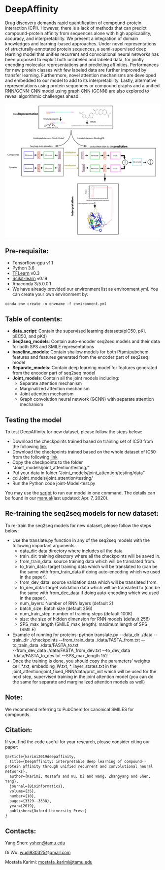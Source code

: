 # DeepAffinity
Drug discovery demands rapid quantification of compound-protein interaction  (CPI). However, there is a lack of methods that can predict compound-protein affinity from sequences alone with high applicability, accuracy, and interpretability. We present a integration of domain knowledges and learning-based approaches. Under novel representations of structurally-annotated protein sequences, a semi-supervised deep learning model that unifies recurrent and convolutional neural networks has been proposed to exploit both unlabeled and labeled data, for jointly encoding molecular representations and predicting affinities. Performances for new protein classes with few labeled data are further improved by transfer learning. Furthermore, novel attention mechanisms are developed and embedded to our model to add to its interpretability. Lastly, alternative representations using protein sequences or compound graphs and a unified RNN/GCNN-CNN model using graph CNN (GCNN) are also explored to reveal algorithmic challenges ahead.

![Training-Process](/main_fig.png)

## Pre-requisite:
* Tensorflow-gpu v1.1
* Python 3.6
* [TFLearn](http://tflearn.org/) v0.3
* [Scikit-learn](https://scikit-learn.org/stable/) v0.19
* Anaconda 3/5.0.0.1
* We have already provided our environment list as environment.yml. You can create your own environment by:
```
conda env create -n envname -f environment.yml
```
## Table of contents:
* **data_script**: Contain the supervised learning datasets(pIC50, pKi, pEC50, and pKd)
* **Seq2seq_models**: Contain auto-encoder seq2seq models and their data for both SPS and SMILE representations
* **baseline_models**: Contain shallow models for both Pfam/pubchem features and features generated from the encoder part of seq2seq model
* **Separate_models**: Contain deep learning model for features generated from the encoder part of seq2seq model
* **Joint_models**: Contain all the joint models including:
	* Separate attention mechanism
	* Marginalized attention mechanism
	* Joint attention mechanism
	* Graph convolution neural network (GCNN) with separate attention mechanism

## Testing the model
To test DeepAffinity for new dataset, please follow the steps below:
* Download the checkpoints trained based on training set of IC50 from the following [link](https://drive.google.com/drive/folders/1Pwn8uTyHNig4G2JDy0TErzH9hVacSadt?usp=sharing)
* Download the checkpoints trained based on the whole dataset of IC50 from the following [link](https://drive.google.com/drive/folders/1XAnXHSRnrO8DGA1drW3YnmaBaCihdiP5?usp=sharing)
* Copy the checkpoints to the folder "Joint_models/joint_attention/testing/"
* Put your data in folder "Joint_models/joint_attention/testing/data"
* cd Joint_models/joint_attention/testing/
* Run the Python code joint-Model-test.py

You may use the [script](DeepAffinity_inference.sh) to run our model in one command. The details can be found in our [manual](DeepAffinity_Manual.pdf)(last updated: Apr. 7, 2020).
 
## Re-training the seq2seq models for new dataset:
To re-train the seq2seq models for new dataset, please follow the steps below:
* Use the translate.py function in any of the seq2seq models with the following important arguments:
	* data_dir: data directory where includes all the data
	* train_dir: training directory where all the checkpoints will be saved in.
	* from_train_data: source training data which will be translated from.
	* to_train_data: target training data which will be translated to (can be the same with from_train_data if doing auto-encoding which we used in the paper).
	* from_dev_data: source validation data which will be translated from.
	* to_dev_data: target validation data which will be translated to (can be the same with from_dec_data if doing auto-encoding which we used in the paper).
	* num_layers: Number of RNN layers (default 2)
	* batch_size: Batch size (default 256)
	* num_train_step: number of training steps (default 100K)
	* size: the size of hidden dimension for RNN models (default 256)
	* SPS_max_length (SMILE_max_length): maximum length of SPS (SMILE)
* Example of running for proteins:
python translate.py --data_dir ./data --train_dir ./checkpoints --from_train_data ./data/FASTA_from.txt --to_train_data ./data/FASTA_to.txt \
                    --from_dev_data ./data/FASTA_from_dev.txt --to_dev_data ./data/FASTA_to_dev.txt --SPS_max_length 152
* Once the training is done, you should copy the parameters' weights cell_*.txt, embedding_W.txt, *_layer_states.txt in the joint_attention/joint_fixed_RNN/data/prot_init which will be used for the next step, supervised training in the joint attention model (you can do the same for separate and marginalized attention models as well)  
                 

## Note:
We recommend referring to PubChem for canonical SMILES for compounds.  

## Citation:
If you find the code useful for your research, please consider citing our paper:
```
@article{karimi2019deepaffinity,
  title={DeepAffinity: interpretable deep learning of compound--protein affinity through unified recurrent and convolutional neural networks},
  author={Karimi, Mostafa and Wu, Di and Wang, Zhangyang and Shen, Yang},
  journal={Bioinformatics},
  volume={35},
  number={18},
  pages={3329--3338},
  year={2019},
  publisher={Oxford University Press}
}
```

## Contacts:
Yang Shen: yshen@tamu.edu

Di Wu: wudi930325@gmail.com

Mostafa Karimi: mostafa_karimi@tamu.edu
